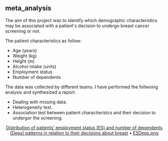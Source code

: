 ## meta_analysis

The aim of this project was to identify which demographic characteristics may be associated with a patient's decision to undergo breast cancer screening or not.

The patient characteristics as follow: 
* Age (years)
* Weight (kg)
* Height (m)
* Alcohol intake (units)
* Employment status
* Number of dependents

The data was collected by different teams. I have performed the follwoing analysis and synthesized a report.
* Dealing with missing data.
*  Heterogeneity test.
*  Association test between patient charactieristcs and their decision to undergor the screening.

<p align="center">
  <a href="#nb"> Distribution of patients' employment status (ES) and number of dependents (Deps) patterns in relation to their decisions about breast</a>  •
  <a href="#ci"> ESDeps.png </a> 
</p>
